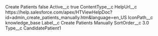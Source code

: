 <?xml version="1.0" encoding="UTF-8"?>
<CustomMetadata xmlns="http://soap.sforce.com/2006/04/metadata" xmlns:xsi="http://www.w3.org/2001/XMLSchema-instance" xmlns:xsd="http://www.w3.org/2001/XMLSchema">
    <label>Create Patients</label>
    <protected>false</protected>
    <values>
        <field>Active__c</field>
        <value xsi:type="xsd:boolean">true</value>
    </values>
    <values>
        <field>ContentType__c</field>
        <value xsi:nil="true"/>
    </values>
    <values>
        <field>HelpUrl__c</field>
        <value xsi:type="xsd:string">https://help.salesforce.com/apex/HTViewHelpDoc?id=admin_create_patients_manually.htm&amp;language=en_US</value>
    </values>
    <values>
        <field>IconPath__c</field>
        <value xsi:type="xsd:string">knowledge_base</value>
    </values>
    <values>
        <field>Label__c</field>
        <value xsi:type="xsd:string">Create Patients Manually</value>
    </values>
    <values>
        <field>SortOrder__c</field>
        <value xsi:type="xsd:double">3.0</value>
    </values>
    <values>
        <field>Type__c</field>
        <value xsi:type="xsd:string">CandidatePatient1</value>
    </values>
</CustomMetadata>
